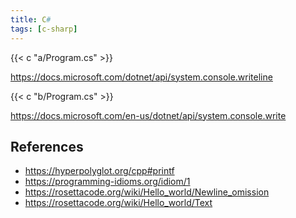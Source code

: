 ```yaml
---
title: C#
tags: [c-sharp]
---
```


{{< c "a/Program.cs" >}}

<https://docs.microsoft.com/dotnet/api/system.console.writeline>

{{< c "b/Program.cs" >}}

<https://docs.microsoft.com/en-us/dotnet/api/system.console.write>

## References

- <https://hyperpolyglot.org/cpp#printf>
- <https://programming-idioms.org/idiom/1>
- <https://rosettacode.org/wiki/Hello_world/Newline_omission>
- <https://rosettacode.org/wiki/Hello_world/Text>
